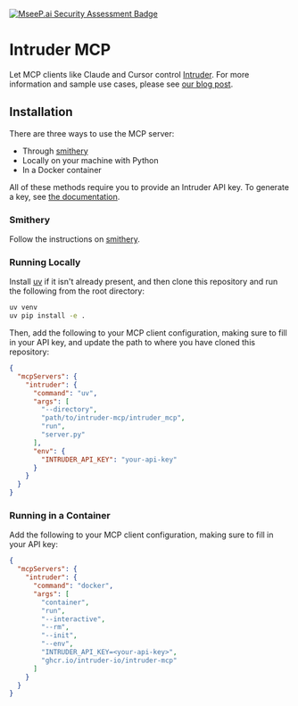 [![MseeP.ai Security Assessment Badge](https://mseep.net/pr/intruder-io-intruder-mcp-badge.png)](https://mseep.ai/app/intruder-io-intruder-mcp)

# Intruder MCP

Let MCP clients like Claude and Cursor control [Intruder](https://www.intruder.io/). For more information and sample use cases, please see [our blog post](https://www.intruder.io/blog/claude-intruder-mcp#intruder-mcp-use-cases).

## Installation
There are three ways to use the MCP server:
- Through [smithery](https://smithery.ai/server/@intruder-io/intruder-mcp)
- Locally on your machine with Python
- In a Docker container

All of these methods require you to provide an Intruder API key. To generate a key, see [the documentation](https://developers.intruder.io/docs/creating-an-access-token).

### Smithery
Follow the instructions on [smithery](https://smithery.ai/server/@intruder-io/intruder-mcp).

### Running Locally
Install [uv](https://github.com/astral-sh/uv) if it isn't already present, and then clone this repository and run the following from the root directory:

```bash
uv venv
uv pip install -e .
```

Then, add the following to your MCP client configuration, making sure to fill in your API key, and update the path to where you have cloned this repository:

```json
{
  "mcpServers": {
    "intruder": {
      "command": "uv",
      "args": [
        "--directory",
        "path/to/intruder-mcp/intruder_mcp",
        "run",
        "server.py"
      ],
      "env": {
        "INTRUDER_API_KEY": "your-api-key"
      }
    }
  }
}
```

### Running in a Container

Add the following to your MCP client configuration, making sure to fill in your API key:

```json
{
  "mcpServers": {
    "intruder": {
      "command": "docker",
      "args": [
        "container",
        "run",
        "--interactive",
        "--rm",
        "--init",
        "--env",
        "INTRUDER_API_KEY=<your-api-key>",
        "ghcr.io/intruder-io/intruder-mcp"
      ]
    }
  }
}
```
